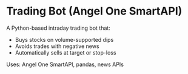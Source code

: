 # Trading Bot (Angel One SmartAPI)

A Python-based intraday trading bot that:
- Buys stocks on volume-supported dips
- Avoids trades with negative news
- Automatically sells at target or stop-loss

Uses: Angel One SmartAPI, pandas, news APIs